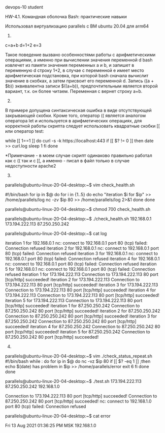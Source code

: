 devops-10 student

HW-4.1. Командная оболочка Bash: практические навыки

Использовал виртуализацию parallels c ВМ ubuntu 20.04 для arm64

1.
c=a+b
d=1+2
e=3

Такое поведение вызвано особенностями работы с арифметическими операциями, а именно при вычислении значения переменной d bash извлечет из памяти значения переменных a и b, и запишет в переменную d строку 1+2, в случае с переменной e имеет место арифметическая подстановка, при которой bash сначала вычислит значение в скобках, а затем присвоит его переменной d. Запись $(($a + $b)) эквивалентна записи $((a+b)), предпочтительным является второй вариант, т.к.  он более читаем. Переменная c вернет строку a+b.

2.
В примере допущена синтаксическая ошибка в виде отсутствующей закрывающей скобки.
Кроме того, оператор (( является аналогом оператора let и используется в арифметических операциях, для корректной работы скрипта следует использовать квадратные скобки [[ или оператор test:

while [[ 1==1 ]]
do
    curl -s -k https://localhost:443
    if [[ $? != 0 ]]
    then
        date >> curl.log
        sleep 1
    fi
done

*Примечание - в моем случае скрипт одинаково правильно работал как с (( так и с [[, а именно - писал в файл только в случае недоступности apache2

3.
parallels@ubuntu-linux-20-04-desktop:~$ vim check_health.sh 

#!/bin/bash
for ip in $@
do
    for i in {1..5}
    do
        echo "iteration $i for $ip" >> /home/parallels/log
        nc -zv $ip 80  >>  /home/parallels/log 2>&1
    done
done


parallels@ubuntu-linux-20-04-desktop:~$ chmod 700 check_health.sh

parallels@ubuntu-linux-20-04-desktop:~$ ./check_health.sh 192.168.0.1 173.194.222.113 87.250.250.242

parallels@ubuntu-linux-20-04-desktop:~$ cat log

iteration 1 for 192.168.0.1
nc: connect to 192.168.0.1 port 80 (tcp) failed: Connection refused
iteration 2 for 192.168.0.1
nc: connect to 192.168.0.1 port 80 (tcp) failed: Connection refused
iteration 3 for 192.168.0.1
nc: connect to 192.168.0.1 port 80 (tcp) failed: Connection refused
iteration 4 for 192.168.0.1
nc: connect to 192.168.0.1 port 80 (tcp) failed: Connection refused
iteration 5 for 192.168.0.1
nc: connect to 192.168.0.1 port 80 (tcp) failed: Connection refused
iteration 1 for 173.194.222.113
Connection to 173.194.222.113 80 port [tcp/http] succeeded!
iteration 2 for 173.194.222.113
Connection to 173.194.222.113 80 port [tcp/http] succeeded!
iteration 3 for 173.194.222.113
Connection to 173.194.222.113 80 port [tcp/http] succeeded!
iteration 4 for 173.194.222.113
Connection to 173.194.222.113 80 port [tcp/http] succeeded!
iteration 5 for 173.194.222.113
Connection to 173.194.222.113 80 port [tcp/http] succeeded!
iteration 1 for 87.250.250.242
Connection to 87.250.250.242 80 port [tcp/http] succeeded!
iteration 2 for 87.250.250.242
Connection to 87.250.250.242 80 port [tcp/http] succeeded!
iteration 3 for 87.250.250.242
Connection to 87.250.250.242 80 port [tcp/http] succeeded!
iteration 4 for 87.250.250.242
Connection to 87.250.250.242 80 port [tcp/http] succeeded!
iteration 5 for 87.250.250.242
Connection to 87.250.250.242 80 port [tcp/http] succeeded!

4.
parallels@ubuntu-linux-20-04-desktop:~$ vim ./check_status_repeat.sh
#!/bin/bash
while :
do
  for ip in $@
  do
    nc -vz $ip 80
    if [[ $? -eq 1 ]] ;then
      echo $(date) has problem in $ip >> /home/parallels/error
      exit 6
    fi
  done
done

parallels@ubuntu-linux-20-04-desktop:~$ ./test.sh 173.194.222.113 87.250.250.242 192.168.1.0

Connection to 173.194.222.113 80 port [tcp/http] succeeded!
Connection to 87.250.250.242 80 port [tcp/http] succeeded!
nc: connect to 192.168.1.0 port 80 (tcp) failed: Connection refused

parallels@ubuntu-linux-20-04-desktop:~$ cat error
 
Fri 13 Aug 2021 01:36:25 PM MSK 192.168.1.0
